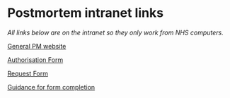 
# Postmortem intranet links

*All links below are on the intranet so they only work from NHS computers.*

[General PM website](http://intranet.lothian.scot.nhs.uk/Directory/mortuary/Pages/AdultHospitalPostMortem.aspx)

[Authorisation Form](http://intranet.lothian.scot.nhs.uk/Directory/mortuary/Adult%20Hospital%20Post%20Mortems/Adult%20Hospital%20Post%20Mortem%20Authorisation%20Form.pdf)

[Request Form](http://intranet.lothian.scot.nhs.uk/Directory/mortuary/Adult%20Hospital%20Post%20Mortems/Adult%20Hospital%20Post%20Mortem%20Request%20Form.pdf)
 
[Guidance for form completion](http://intranet.lothian.scot.nhs.uk/Directory/mortuary/Adult%20Hospital%20Post%20Mortems/Adult%20Hospital%20Post%20Mortem%20Guidance%20for%20Clinical%20Staff.pdf)
 
 